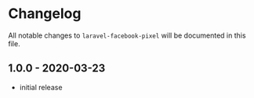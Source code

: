 # Changelog

All notable changes to `laravel-facebook-pixel` will be documented in this file.

## 1.0.0 - 2020-03-23

- initial release
